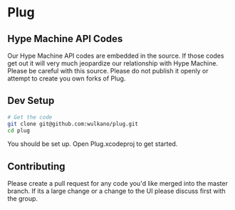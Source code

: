 # Plug

## Hype Machine API Codes

Our Hype Machine API codes are embedded in the source. If those codes get out it will very much jeopardize our relationship with Hype Machine. Please be careful with this source. Please do not publish it openly or attempt to create you own forks of Plug.

## Dev Setup

```sh
# Get the code
git clone git@github.com:wulkano/plug.git
cd plug
```

You should be set up. Open Plug.xcodeproj to get started.

## Contributing

Please create a pull request for any code you'd like merged into the master branch. If its a large change or a change to the UI please discuss first with the group.
